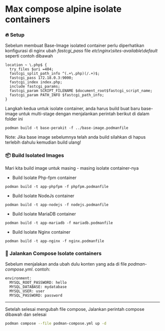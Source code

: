 # Max compose alpine isolate containers

### 🔥 Setup

Sebelum membuat Base-Image isolated container perlu diperhatikan konfigurasi di
nginx ubah _fastcgi_pass_ file _etc\nginx\sites-available\default_ seperti contoh dibawah

```
location ~ \.php$ {
  try_files $uri =404;
  fastcgi_split_path_info ^(.+\.php)(/.+)$;
  fastcgi_pass 172.18.0.3:9000;
  fastcgi_index index.php;
  include fastcgi_params;
  fastcgi_param SCRIPT_FILENAME $document_root$fastcgi_script_name;
  fastcgi_param PATH_INFO $fastcgi_path_info;
}
```

Langkah kedua untuk isolate container, anda harus build buat baru base-image untuk multi-stage dengan menjalankan perintah berikut di dalam folder ini

```
podman build -t base-perakit -f ../base-image.podmanfile
```

Note: Jika base image sebelumnya telah anda build silahkan di hapus terlebih dahulu kemudian build ulang!

### 📦 Build Isolated Images

Mari kita build image untuk masing - masing isolate container-nya

-   Build Isolate Php-fpm container

```
podman build -t app-phpfpm -f phpfpm.podmanfile
```

-   Build Isolate NodeJs container

```
podman build -t app-nodejs -f nodejs.podmanfile
```

-   Build Isolate MariaDB container

```
podman build -t app-mariadb -f mariadb.podmanfile
```

-   Build Isolate Nginx container

```
podman build -t app-nginx -f nginx.podmanfile
```

### 🚀 Jalankan Compose Isolate containers

Sebelum menjalakan anda ubah dulu konten yang ada di file _podman-compose.yml_. contoh:

```composefile
environment:
  MYSQL_ROOT_PASSWORD: hello
  MYSQL_DATABASE: mydatabase
  MYSQL_USER: user
  MYSQL_PASSWORD: password
```

<hr>
Setelah selesai mengubah file compose, Jalankan perintah compose dibawah dan selesai

```bash
podman compose --file podman-compose.yml up -d
```
